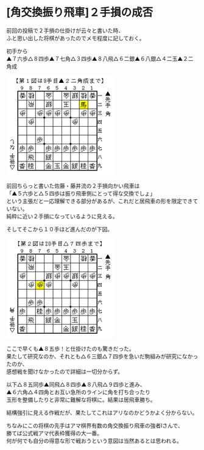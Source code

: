# [角交換振り飛車]２手損の成否  

前回の投稿で２手損の仕掛けが云々と書いた時、  
ふと思い出した将棋があったのでメモ程度に記しておく。  

初手から  
▲７六歩△８四歩▲７七角△３四歩▲８八飛△６二銀▲６八銀△４二玉▲２二角成  

![](images/20130325232503.png)  

前回ちらっと書いた佐藤・藤井流の２手損向かい飛車は  
「▲５六歩と△５四歩は振り飛車側にとって得な交換でしょ」  
という主張だと一応理解できる部分があるが、これだと居飛車の形を限定できていない。  
純粋に近い２手損になっているように見える。  

そしてそこから１０手ほど進んだのが下図。  

![](images/20130325232502.png)  

ここで早くも▲８五歩！と仕掛けたのも驚きだった。  
果たして研究なのか、それとも△６三銀△７四歩を急いだ駒組みが研究になかったのか、  
感想戦を聞けなかったので詳細は一切分からず。  

以下△８五同歩▲同飛△８四歩▲８八飛△９四歩と進み、  
▲６六角△４四角とお互い急所のラインに角を打ち合ったり  
玉形を整備したりと非常に難解な将棋に。結果は居飛車勝ち。  


結構強引に見える作戦だが、果たしてこれはアリなのかどうかよく分からない。  

ちなみにこの将棋の先手はアマ棋界有数の角交換振り飛車の強者Iさんで、  
勝てば公式戦アマ代表枠獲得の大一番。  
何が何でも自分の得意な形で戦おうという意図は当然あるとは思われる。  
